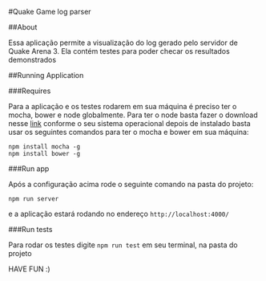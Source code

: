 #Quake Game log parser

##About

Essa aplicação permite a visualização do log gerado pelo servidor de Quake Arena 3. 
Ela contém testes para poder checar os resultados demonstrados

##Running Application

###Requires

Para a aplicação e os testes rodarem em sua máquina é preciso ter o mocha, bower e node
globalmente. Para ter o node basta fazer o download nesse [link](https://nodejs.org/en/download/current/) conforme o seu sistema operacional
depois de instalado basta usar os seguintes comandos para ter o mocha e bower em sua máquina:
        
    npm install mocha -g
    npm install bower -g

###Run app

Após a configuração acima rode o seguinte comando na pasta do projeto:

    npm run server
    
e a aplicação estará rodando no endereço ``http://localhost:4000/``

###Run tests

Para rodar os testes digite ``npm run test`` em seu terminal, na pasta do projeto

HAVE FUN :)